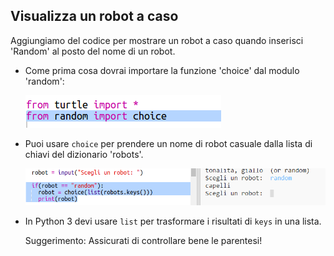 ## Visualizza un robot a caso

Aggiungiamo del codice per mostrare un robot a caso quando inserisci 'Random' al posto del nome di un robot.

+ Come prima cosa dovrai importare la funzione 'choice' dal modulo 'random':
    
    ![screenshot](images/robotrumps-random.png)

+ Puoi usare `choice` per prendere un nome di robot casuale dalla lista di chiavi del dizionario 'robots'.
    
    ![screenshot](images/robotrumps-choice.png)

+ In Python 3 devi usare `list` per trasformare i risultati di `keys` in una lista.
    
    Suggerimento: Assicurati di controllare bene le parentesi!
